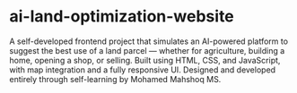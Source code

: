 # ai-land-optimization-website
A self-developed frontend project that simulates an AI-powered platform to suggest the best use of a land parcel — whether for agriculture, building a home, opening a shop, or selling. Built using HTML, CSS, and JavaScript, with map integration and a fully responsive UI. Designed and developed entirely through self-learning by Mohamed Mahshoq MS.
